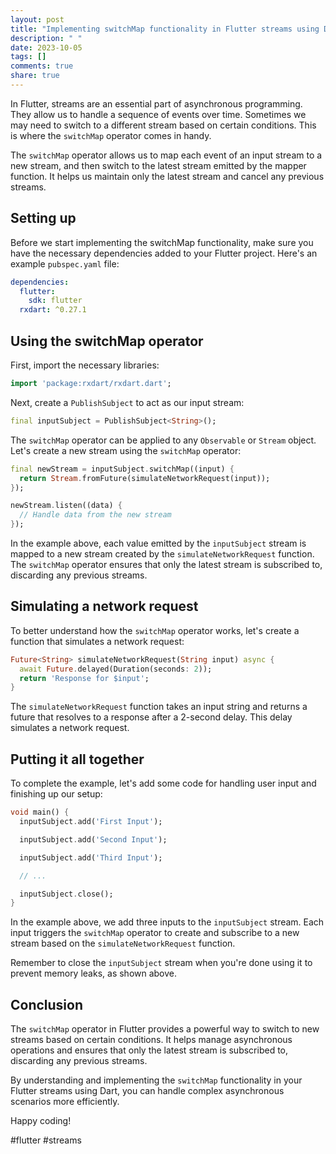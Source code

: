 ```yaml
---
layout: post
title: "Implementing switchMap functionality in Flutter streams using Dart"
description: " "
date: 2023-10-05
tags: []
comments: true
share: true
---
```


In Flutter, streams are an essential part of asynchronous programming. They allow us to handle a sequence of events over time. Sometimes we may need to switch to a different stream based on certain conditions. This is where the `switchMap` operator comes in handy.

The `switchMap` operator allows us to map each event of an input stream to a new stream, and then switch to the latest stream emitted by the mapper function. It helps us maintain only the latest stream and cancel any previous streams.

## Setting up

Before we start implementing the switchMap functionality, make sure you have the necessary dependencies added to your Flutter project. Here's an example `pubspec.yaml` file:

```yaml
dependencies:
  flutter:
    sdk: flutter
  rxdart: ^0.27.1
```

## Using the switchMap operator

First, import the necessary libraries:

```dart
import 'package:rxdart/rxdart.dart';
```

Next, create a `PublishSubject` to act as our input stream:

```dart
final inputSubject = PublishSubject<String>();
```

The `switchMap` operator can be applied to any `Observable` or `Stream` object. Let's create a new stream using the `switchMap` operator:

```dart
final newStream = inputSubject.switchMap((input) {
  return Stream.fromFuture(simulateNetworkRequest(input));
});

newStream.listen((data) {
  // Handle data from the new stream
});
```

In the example above, each value emitted by the `inputSubject` stream is mapped to a new stream created by the `simulateNetworkRequest` function. The `switchMap` operator ensures that only the latest stream is subscribed to, discarding any previous streams.

## Simulating a network request

To better understand how the `switchMap` operator works, let's create a function that simulates a network request:

```dart
Future<String> simulateNetworkRequest(String input) async {
  await Future.delayed(Duration(seconds: 2));
  return 'Response for $input';
}
```

The `simulateNetworkRequest` function takes an input string and returns a future that resolves to a response after a 2-second delay. This delay simulates a network request.

## Putting it all together

To complete the example, let's add some code for handling user input and finishing up our setup:

```dart
void main() {
  inputSubject.add('First Input');

  inputSubject.add('Second Input');

  inputSubject.add('Third Input');

  // ...

  inputSubject.close();
}
```

In the example above, we add three inputs to the `inputSubject` stream. Each input triggers the `switchMap` operator to create and subscribe to a new stream based on the `simulateNetworkRequest` function.

Remember to close the `inputSubject` stream when you're done using it to prevent memory leaks, as shown above.

## Conclusion

The `switchMap` operator in Flutter provides a powerful way to switch to new streams based on certain conditions. It helps manage asynchronous operations and ensures that only the latest stream is subscribed to, discarding any previous streams.

By understanding and implementing the `switchMap` functionality in your Flutter streams using Dart, you can handle complex asynchronous scenarios more efficiently.

Happy coding!

#flutter #streams
